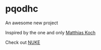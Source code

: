 # pqodhc
An awesome new project

Inspired by the one and only [Matthias Koch](https://twitter.com/matkoch87)

Check out [NUKE](https://github.com/nuke-build/nuke)

